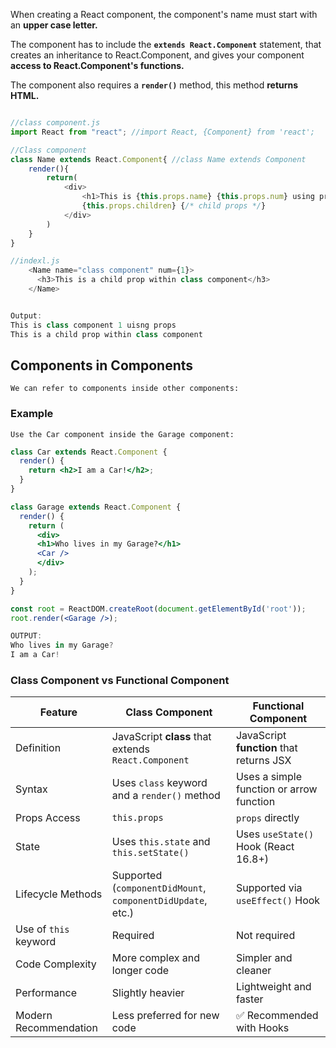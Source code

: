 When creating a React component, the component's name must start with an **upper case letter.**

The component has to include the **`extends React.Component`** statement, that creates an inheritance to React.Component, and gives your component **access to React.Component's functions.**

The component also requires a **`render()`** method, this method **returns HTML.**

```js

//class component.js
import React from "react"; //import React, {Component} from 'react';

//Class component
class Name extends React.Component{ //class Name extends Component
    render(){
        return(
            <div>
                <h1>This is {this.props.name} {this.props.num} using props</h1>
                {this.props.children} {/* child props */}
            </div>
        )
    }
}

//indexl.js
    <Name name="class component" num={1}>
      <h3>This is a child prop within class component</h3> 
    </Name>


Output:
This is class component 1 uisng props
This is a child prop within class component
```





## Components in Components

	We can refer to components inside other components:
### Example
	Use the Car component inside the Garage component:

```jsx
class Car extends React.Component {
  render() {
    return <h2>I am a Car!</h2>;
  }
}

class Garage extends React.Component {
  render() {
    return (
      <div>
      <h1>Who lives in my Garage?</h1>
      <Car />
      </div>
    );
  }
}

const root = ReactDOM.createRoot(document.getElementById('root'));
root.render(<Garage />);

OUTPUT:
Who lives in my Garage?
I am a Car!
```

### Class Component vs Functional Component

|Feature|**Class Component**|**Functional Component**|
|---|---|---|
|Definition|JavaScript **class** that extends `React.Component`|JavaScript **function** that returns JSX|
|Syntax|Uses `class` keyword and a `render()` method|Uses a simple function or arrow function|
|Props Access|`this.props`|`props` directly|
|State|Uses `this.state` and `this.setState()`|Uses `useState()` Hook (React 16.8+)|
|Lifecycle Methods|Supported (`componentDidMount`, `componentDidUpdate`, etc.)|Supported via `useEffect()` Hook|
|Use of `this` keyword|Required|Not required|
|Code Complexity|More complex and longer code|Simpler and cleaner|
|Performance|Slightly heavier|Lightweight and faster|
|Modern Recommendation|Less preferred for new code|✅ Recommended with Hooks|

